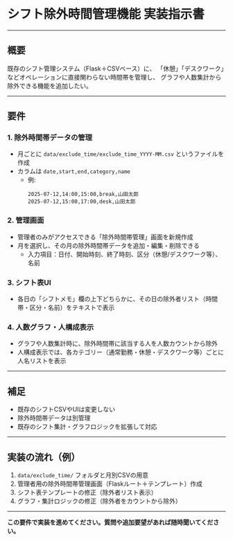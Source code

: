 # シフト除外時間管理機能 実装指示書

---

## 概要

既存のシフト管理システム（Flask＋CSVベース）に、
「休憩」「デスクワーク」などオペレーションに直接関わらない時間帯を管理し、
グラフや人数集計から除外できる機能を追加したい。

---

## 要件

### 1. 除外時間帯データの管理
- 月ごとに `data/exclude_time/exclude_time_YYYY-MM.csv` というファイルを作成
- カラムは `date,start,end,category,name`
  - 例:
    ```csv
    2025-07-12,14:00,15:00,break,山田太郎
    2025-07-12,15:00,17:00,desk,山田太郎
    ```

### 2. 管理画面
- 管理者のみがアクセスできる「除外時間帯管理」画面を新規作成
- 月を選択し、その月の除外時間帯データを追加・編集・削除できる
  - 入力項目：日付、開始時刻、終了時刻、区分（休憩/デスクワーク等）、名前

### 3. シフト表UI
- 各日の「シフトメモ」欄の上下どちらかに、その日の除外者リスト（時間帯・区分・名前）をテキストで表示

### 4. 人数グラフ・人構成表示
- グラフや人数集計時に、除外時間帯に該当する人を人数カウントから除外
- 人構成表示では、各カテゴリー（通常勤務・休憩・デスクワーク等）ごとに人名リストを表示

---

## 補足

- 既存のシフトCSVやUIは変更しない
- 除外時間帯データは別管理
- 既存のシフト集計・グラフロジックを拡張して対応

---

## 実装の流れ（例）

1. `data/exclude_time/` フォルダと月別CSVの用意
2. 管理者用の除外時間帯管理画面（Flaskルート＋テンプレート）作成
3. シフト表テンプレートの修正（除外者リスト表示）
4. グラフ・集計ロジックの修正（除外者をカウントから除外）

---

**この要件で実装を進めてください。質問や追加要望があれば随時聞いてください。** 